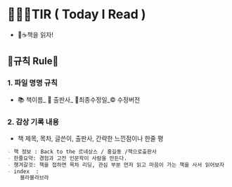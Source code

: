 # :book::man_student:TIR ( Today I Read )
- :full_moon_with_face::coffee:책을 읽자! 



## :straight_ruler:규칙 Rule:baby_chick:

### 1. 파일 명명 규칙

- :books: 책이름_ :european_post_office: 출판사_ :date:최종수정일_:copyright: 수정버전



### 2. 감상 기록 내용

- 책 제목, 목차, 글쓴이, 출판사, 간략한 느낀점이나 한줄 평

```markdown
- 책 정보 : Back to the 르네상스 / 홍길동 /책으로출판사 
- 한줄요약: 경험과 고전 인문학이 사람을 만든다. 
- 챙겨갈것: 책을 접하면 목차 리딩, 관심 부분 먼저 읽고 마음이 가는 책을 사서 읽어보자
- index  :
	블라블라브라

```

